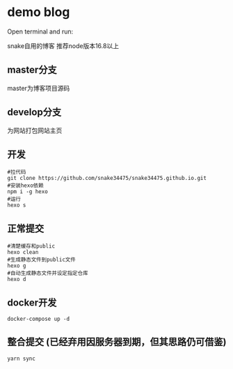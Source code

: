 # demo blog

Open terminal and run:

snake自用的博客
推荐node版本16.8以上

## master分支

master为博客项目源码

## develop分支

为网站打包网站主页


## 开发
```shell
#拉代码
git clone https://github.com/snake34475/snake34475.github.io.git
#安装hexo依赖
npm i -g hexo
#运行
hexo s
```
## 正常提交
```shell
#清楚缓存和public
hexo clean
#生成静态文件到public文件
hexo g 
#自动生成静态文件并设定指定仓库
hexo d
```

## docker开发
```shell
docker-compose up -d
```

## 整合提交 (已经弃用因服务器到期，但其思路仍可借鉴)
```shell
yarn sync
```
